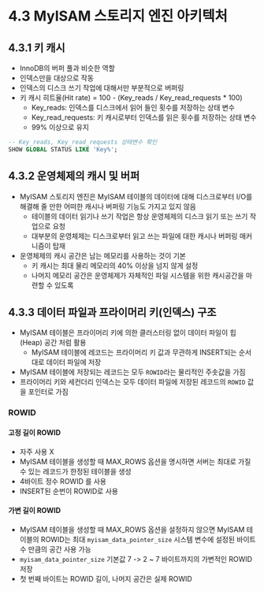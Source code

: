 # 4.3 MyISAM 스토리지 엔진 아키텍처

## 4.3.1 키 캐시

- InnoDB의 버퍼 풀과 비슷한 역할
- 인덱스만을 대상으로 작동
- 인덱스의 디스크 쓰기 작업에 대해서만 부분적으로 버퍼링
- 키 캐시 히트율(Hit rate) = 100 - (Key_reads / Key_read_requests * 100)
  - Key_reads: 인덱스를 디스크에서 읽어 들인 횟수를 저장하는 상태 변수
  - Key_read_requests: 키 캐시로부터 인덱스를 읽은 횟수를 저장하는 상태 변수
  - 99% 이상으로 유지

```sql
-- Key_reads, Key_read_requests 상태변수 확인
SHOW GLOBAL STATUS LIKE 'Key%';
```

## 4.3.2 운영체제의 캐시 및 버퍼

- MyISAM 스토리지 엔진은 MyISAM 테이블의 데이터에 대해 디스크로부터 I/O를 해결해 줄 만한 어떠한 캐시나 버퍼링 기능도 가지고 있지 않음
  - 테이블의 데이터 읽기나 쓰기 작업은 항상 운영체제의 디스크 읽기 또는 쓰기 작업으로 요청
  - 대부분의 운영체제는 디스크로부터 읽고 쓰는 파일에 대한 캐시나 버퍼링 매커니즘이 탑재
- 운영체제의 캐시 공간은 남는 메모리를 사용하는 것이 기본
  - 키 캐시는 최대 물리 메모리의 40% 이상을 넘지 않게 설정
  - 나머지 메모리 공간은 운영체제가 자체적인 파일 시스템을 위한 캐시공간을 마련할 수 있도록

## 4.3.3 데이터 파일과 프라이머리 키(인덱스) 구조

- MyISAM 테이블은 프라이머리 키에 의한 클러스터링 없이 데이터 파일이 힙(Heap) 공간 처럼 활용
  - MyISAM 테이블에 레코드는 프라이머리 키 값과 무관하게 INSERT되는 순서대로 데이터 파일에 저장
- MyISAM 테이블에 저장되는 레코드는 모두 `ROWID`라는 물리적인 주솟값을 가짐
- 프라이머리 키와 세컨더리 인덱스는 모두 데이터 파일에 저장된 레코드의 `ROWID` 값을 포인터로 가짐

### ROWID

#### 고정 길이 ROWID

- 자주 사용 X
- MyISAM 테이블을 생성할 때 MAX_ROWS 옵션을 명시하면 서버는 최대로 가질 수 있는 레코드가 한정된 테이블을 생성
- 4바이트 정수 ROWID 를 사용
- INSERT된 순번이 ROWID로 사용

#### 가변 길이 ROWID

- MyISAM 테이블을 생성할 때 MAX_ROWS 옵션을 설정하지 않으면 MyISAM 테이블의 ROWID는 최대 `myisam_data_pointer_size` 시스템 변수에 설정된 바이트 수 만큼의 공간 사용 가능
- `myisam_data_pointer_size` 기본값 7 -> 2 ~ 7 바이트까지의 가변적인 ROWID 저장
- 첫 번째 바이트는 ROWID 길이, 나머지 공간은 실제 ROWID
